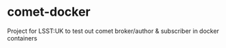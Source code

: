 # comet-docker
Project for LSST:UK to test out comet broker/author &amp; subscriber in docker containers

